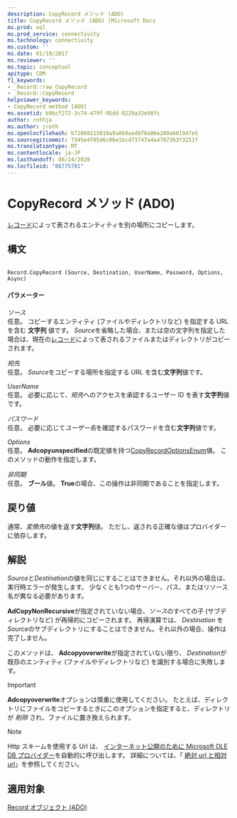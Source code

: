 ```yaml
---
description: CopyRecord メソッド (ADO)
title: CopyRecord メソッド (ADO) |Microsoft Docs
ms.prod: sql
ms.prod_service: connectivity
ms.technology: connectivity
ms.custom: ''
ms.date: 01/19/2017
ms.reviewer: ''
ms.topic: conceptual
apitype: COM
f1_keywords:
- _Record::raw_CopyRecord
- _Record::CopyRecord
helpviewer_keywords:
- CopyRecord method [ADO]
ms.assetid: b9bcf272-3c74-479f-95dd-0229a32e98fc
author: rothja
ms.author: jroth
ms.openlocfilehash: b72860215018a9a869aed8f0a06e280a601947e5
ms.sourcegitcommit: 7345e4f05d6c06e1bcd73747a4a47873b3f3251f
ms.translationtype: MT
ms.contentlocale: ja-JP
ms.lasthandoff: 08/24/2020
ms.locfileid: "88775781"
---
```

# <a name="copyrecord-method-ado"></a>CopyRecord メソッド (ADO)
[レコード](./record-object-ado.md)によって表されるエンティティを別の場所にコピーします。  
  
## <a name="syntax"></a>構文  
  
```  
  
Record.CopyRecord (Source, Destination, UserName, Password, Options, Async)  
```  
  
#### <a name="parameters"></a>パラメーター  
 *ソース*  
 任意。 コピーするエンティティ (ファイルやディレクトリなど) を指定する URL を含む **文字列** 値です。 *Source*を省略した場合、または空の文字列を指定した場合は、現在の[レコード](./record-object-ado.md)によって表されるファイルまたはディレクトリがコピーされます。  
  
 *宛先*  
 任意。 *Source*をコピーする場所を指定する URL を含む**文字列**値です。  
  
 *UserName*  
 任意。 必要に応じて、*宛先*へのアクセスを承認するユーザー ID を表す**文字列**値です。  
  
 *パスワード*  
 任意。 必要に応じて*ユーザー名*を確認するパスワードを含む**文字列**値です。  
  
 *Options*  
 任意。 **Adcopyunspecified**の既定値を持つ[CopyRecordOptionsEnum](./copyrecordoptionsenum.md)値。 このメソッドの動作を指定します。  
  
 *非同期*  
 任意。 **ブール**値。 **True**の場合、この操作は非同期であることを指定します。  
  
## <a name="return-value"></a>戻り値  
 通常、*変換先*の値を返す**文字列**値。 ただし、返される正確な値はプロバイダーに依存します。  
  
## <a name="remarks"></a>解説  
 *Source*と*Destination*の値を同じにすることはできません。それ以外の場合は、実行時エラーが発生します。 少なくとも1つのサーバー、パス、またはリソース名が異なる必要があります。  
  
 **AdCopyNonRecursive**が指定されていない場合、*ソース*のすべての子 (サブディレクトリなど) が再帰的にコピーされます。 再帰演算では、 *Destination* を *Source*のサブディレクトリにすることはできません。それ以外の場合、操作は完了しません。  
  
 このメソッドは、 **Adcopyoverwrite**が指定されていない限り、 *Destination*が既存のエンティティ (ファイルやディレクトリなど) を識別する場合に失敗します。  
  
> [!IMPORTANT]
>  **Adcopyoverwrite**オプションは慎重に使用してください。 たとえば、ディレクトリにファイルをコピーするときにこのオプションを指定すると、ディレクトリが *削除* され、ファイルに置き換えられます。  
  
> [!NOTE]
>  Http スキームを使用する Url は、 [インターネット公開のために Microsoft OLE DB プロバイダー](../../guide/appendixes/microsoft-ole-db-provider-for-internet-publishing.md)を自動的に呼び出します。 詳細については、「 [絶対 url と相対 url](../../guide/data/absolute-and-relative-urls.md)」を参照してください。  
  
## <a name="applies-to"></a>適用対象  
 [Record オブジェクト (ADO)](./record-object-ado.md)